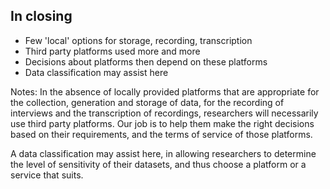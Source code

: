 ## In closing

- Few 'local' options for storage, recording, transcription<!-- .element: class="fragment" -->
- Third party platforms used more and more<!-- .element: class="fragment" -->
- Decisions about platforms then depend on these platforms<!-- .element: class="fragment" -->
- Data classification may assist here<!-- .element: class="fragment" -->

Notes: In the absence of locally provided platforms that are appropriate for the collection, generation and storage of data, for the recording of interviews and the transcription of recordings, researchers will necessarily use third party platforms. Our job is to help them make the right decisions based on their requirements, and the terms of service of those platforms.

A data classification may assist here, in allowing researchers to determine the level of sensitivity of their datasets, and thus choose a platform or a service that suits.
